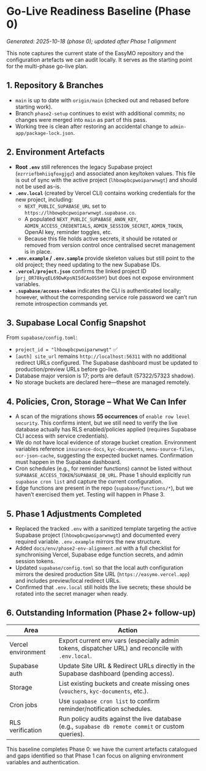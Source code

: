 # Go-Live Readiness Baseline (Phase 0)

_Generated: 2025-10-18 (phase 0); updated after Phase 1 alignment_

This note captures the current state of the EasyMO repository and the configuration artefacts we can audit locally. It serves as the starting point for the multi-phase go-live plan.

## 1. Repository & Branches

- `main` is up to date with `origin/main` (checked out and rebased before starting work).
- Branch `phase2-setup` continues to exist with additional commits; no changes were merged into `main` as part of this pass.
- Working tree is clean after restoring an accidental change to `admin-app/package-lock.json`.

## 2. Environment Artefacts

- **Root `.env`** still references the legacy Supabase project (`ezrriefbmhiiqfoxgjgz`) and associated anon key/token values. This file is out of sync with the active project (`lhbowpbcpwoiparwnwgt`) and should not be used as-is.
- **`.env.local`** (created by Vercel CLI) contains working credentials for the new project, including:
  - `NEXT_PUBLIC_SUPABASE_URL` set to `https://lhbowpbcpwoiparwnwgt.supabase.co`.
  - A populated `NEXT_PUBLIC_SUPABASE_ANON_KEY`, `ADMIN_ACCESS_CREDENTIALS`, `ADMIN_SESSION_SECRET`, `ADMIN_TOKEN`, OpenAI key, reminder toggles, etc.
  - Because this file holds active secrets, it should be rotated or removed from version control once centralised secret management is in place.
- **`.env.example` / `.env.sample`** provide skeleton values but still point to the old project; they need updating to the new Supabase IDs.
- **`.vercel/project.json`** confirms the linked project ID (`prj_OR78kyqEL69DwKpsNI5dCAoOS5HY`) but does not expose environment variables.
- **`.supabase/access-token`** indicates the CLI is authenticated locally; however, without the corresponding service role password we can’t run remote introspection commands yet.

## 3. Supabase Local Config Snapshot

From `supabase/config.toml`:

- `project_id = "lhbowpbcpwoiparwnwgt"` ✅
- `[auth] site_url` remains `http://localhost:56311` with no additional redirect URLs configured. The Supabase dashboard must be updated to production/preview URLs before go-live.
- Database major version is 17; ports are default (57322/57323 shadow).
- No storage buckets are declared here—these are managed remotely.

## 4. Policies, Cron, Storage – What We Can Infer

- A scan of the migrations shows **55 occurrences** of `enable row level security`. This confirms intent, but we still need to verify the live database actually has RLS enabled/policies applied (requires Supabase CLI access with service credentials).
- We do not have local evidence of storage bucket creation. Environment variables reference `insurance-docs`, `kyc-documents`, `menu-source-files`, `ocr-json-cache`, suggesting the expected bucket names. Confirmation must happen in the Supabase dashboard.
- Cron schedules (e.g., for reminder functions) cannot be listed without `SUPABASE_ACCESS_TOKEN`/`SUPABASE_DB_URL`. Phase 1 should explicitly run `supabase cron list` and capture the current configuration.
- Edge functions are present in the repo (`supabase/functions/*`), but we haven’t exercised them yet. Testing will happen in Phase 3.

## 5. Phase 1 Adjustments Completed

- Replaced the tracked `.env` with a sanitized template targeting the active Supabase project (`lhbowpbcpwoiparwnwgt`) and documented every required variable. `.env.example` mirrors the new structure.
- Added `docs/env/phase2-env-alignment.md` with a full checklist for synchronising Vercel, Supabase edge function secrets, and admin session tokens.
- Updated `supabase/config.toml` so that the local auth configuration mirrors the desired production Site URL (`https://easymo.vercel.app`) and includes preview/local redirect URLs.
- Confirmed that `.env.local` still holds the live secrets; these should be rotated into the secret manager when ready.

## 6. Outstanding Information (Phase 2+ follow-up)

| Area                | Action                                                                                              |
|---------------------|-----------------------------------------------------------------------------------------------------|
| Vercel environment  | Export current env vars (especially admin tokens, dispatcher URL) and reconcile with `.env.local`. |
| Supabase auth       | Update Site URL & Redirect URLs directly in the Supabase dashboard (pending access).               |
| Storage             | List existing buckets and create missing ones (`vouchers`, `kyc-documents`, etc.).                 |
| Cron jobs           | Use `supabase cron list` to confirm reminder/notification schedules.                                |
| RLS verification    | Run policy audits against the live database (e.g., `supabase db remote commit` or custom queries). |

This baseline completes Phase 0: we have the current artefacts catalogued and gaps identified so that Phase 1 can focus on aligning environment variables and authentication.
